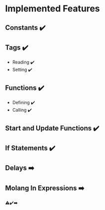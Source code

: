# Implemented Features
## Constants ✔️
## Tags ✔️
- Reading ✔️
- Setting ✔️
## Functions ✔️
- Defining ✔️
- Calling ✔️
## Start and Update Functions ✔️
## If Statements ✔️
## Delays ➡️
## Molang In Expressions ➡️

⚠️✔️➡️